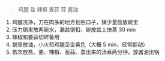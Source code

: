> 鸡腿 盐 辣椒 姜蒜 蒜 酱油

1. 鸡腿洗净，刀在肉多的地方划些口子，抹少量盐放碗里
2. 压力锅里放两碗水，漏盆倒扣，碗放盆上快蒸 30 min
3. 辣椒和姜蒜切碎备用
4. 锅里放油，小火煎鸡腿至金黄色（大概 5 min，经常翻动）
5. 依次放盐、姜、辣椒、葱蒜、蒸出来的汤煮两分钟，放酱油出锅